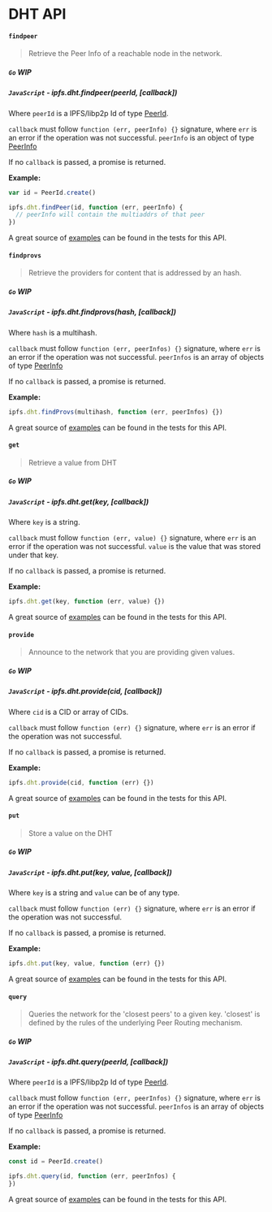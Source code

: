 DHT API
=======

#### `findpeer`

> Retrieve the Peer Info of a reachable node in the network.

##### `Go` **WIP**

##### `JavaScript` - ipfs.dht.findpeer(peerId, [callback])

Where `peerId` is a IPFS/libp2p Id of type [PeerId](https://github.com/libp2p/js-peer-id).

`callback` must follow `function (err, peerInfo) {}` signature, where `err` is an error if the operation was not successful. `peerInfo` is an object of type [PeerInfo](https://github.com/libp2p/js-peer-info)

If no `callback` is passed, a promise is returned.

**Example:**

```JavaScript
var id = PeerId.create()

ipfs.dht.findPeer(id, function (err, peerInfo) {
  // peerInfo will contain the multiaddrs of that peer
})
```

A great source of [examples][] can be found in the tests for this API.

#### `findprovs`

> Retrieve the providers for content that is addressed by an hash.

##### `Go` **WIP**

##### `JavaScript` - ipfs.dht.findprovs(hash, [callback])

Where `hash` is a multihash.

`callback` must follow `function (err, peerInfos) {}` signature, where `err` is an error if the operation was not successful. `peerInfos` is an array of objects of type [PeerInfo](https://github.com/libp2p/js-peer-info)

If no `callback` is passed, a promise is returned.

**Example:**

```JavaScript
ipfs.dht.findProvs(multihash, function (err, peerInfos) {})
```

A great source of [examples][] can be found in the tests for this API.

#### `get`

> Retrieve a value from DHT

##### `Go` **WIP**

##### `JavaScript` - ipfs.dht.get(key, [callback])

Where `key` is a string.

`callback` must follow `function (err, value) {}` signature, where `err` is an error if the operation was not successful. `value` is the value that was stored under that key.

If no `callback` is passed, a promise is returned.

**Example:**

```JavaScript
ipfs.dht.get(key, function (err, value) {})
```

A great source of [examples][] can be found in the tests for this API.

#### `provide`

> Announce to the network that you are providing given values.

##### `Go` **WIP**

##### `JavaScript` - ipfs.dht.provide(cid, [callback])

Where `cid` is a CID or array of CIDs.

`callback` must follow `function (err) {}` signature, where `err` is an error if the operation was not successful.

If no `callback` is passed, a promise is returned.

**Example:**

```JavaScript
ipfs.dht.provide(cid, function (err) {})
```

A great source of [examples][] can be found in the tests for this API.

#### `put`

> Store a value on the DHT

##### `Go` **WIP**

##### `JavaScript` - ipfs.dht.put(key, value, [callback])

Where `key` is a string and `value` can be of any type.

`callback` must follow `function (err) {}` signature, where `err` is an error if the operation was not successful. 

If no `callback` is passed, a promise is returned.

**Example:**

```JavaScript
ipfs.dht.put(key, value, function (err) {})
```

A great source of [examples][] can be found in the tests for this API.

#### `query`

> Queries the network for the 'closest peers' to a given key. 'closest' is defined by the rules of the underlying Peer Routing mechanism.

##### `Go` **WIP**

##### `JavaScript` - ipfs.dht.query(peerId, [callback])

Where `peerId` is a IPFS/libp2p Id of type [PeerId](https://github.com/libp2p/js-peer-id).

`callback` must follow `function (err, peerInfos) {}` signature, where `err` is an error if the operation was not successful. `peerInfos` is an array of objects of type [PeerInfo](https://github.com/libp2p/js-peer-info)

If no `callback` is passed, a promise is returned.

**Example:**

```JavaScript
const id = PeerId.create()

ipfs.dht.query(id, function (err, peerInfos) {
})
```

A great source of [examples][] can be found in the tests for this API.

[examples]: https://github.com/ipfs/interface-ipfs-core/blob/master/src/dht.js
